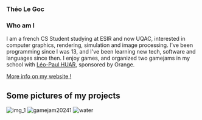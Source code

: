 ### Théo Le Goc

### Who am I
I am a french CS Student studying at ESIR and now UQAC, interested in computer graphics, rendering, simulation and image processing. I've been programming since I was 13, and I've been learning new tech, software and languages since then. I enjoy games, and organized two gamejams in my school with [Léo-Paul HUAR]([https://github.com/LepGamingGo](https://github.com/GroDoggo)), sponsored by Orange.

[More info on my website ! ](https://tlegoc.github.io/)

## Some pictures of my projects
![img_1](https://github.com/user-attachments/assets/b3aaaf4f-b71b-4f96-b461-063f2b40c6a3)
![gamejam20241](https://github.com/user-attachments/assets/7a4e8889-422b-46e0-8786-11fe3861e97f)
![water](https://github.com/user-attachments/assets/45cc1e92-0c24-4535-a027-a3c8c9805a98)
